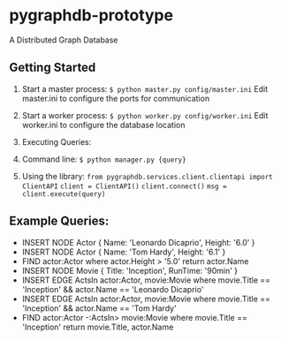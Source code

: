 # pygraphdb-prototype
A Distributed Graph Database

## Getting Started
1. Start a master process:
`$ python master.py config/master.ini`
Edit master.ini to configure the ports for communication

2. Start a worker process:
`$ python worker.py config/worker.ini`
Edit worker.ini to configure the database location

3. Executing Queries:
  1. Command line:
    `$ python manager.py {query}`
  2. Using the library:
    `from pygraphdb.services.client.clientapi import ClientAPI`
    `client = ClientAPI()`
    `client.connect()`
    `msg = client.execute(query)`


## Example Queries:
* INSERT NODE Actor { Name: 'Leonardo Dicaprio', Height: '6.0' }
* INSERT NODE Actor { Name: 'Tom Hardy', Height: '6.1' }
* FIND actor:Actor where actor.Height > '5.0' return actor.Name
* INSERT NODE Movie { Title: 'Inception', RunTime: '90min' }
* INSERT EDGE ActsIn actor:Actor, movie:Movie where movie.Title == 'Inception' && actor.Name == 'Leonardo Dicaprio'
* INSERT EDGE ActsIn actor:Actor, movie:Movie where movie.Title == 'Inception' && actor.Name == 'Tom Hardy'
* FIND actor:Actor -:ActsIn> movie:Movie where movie.Title == 'Inception' return movie.Title, actor.Name
